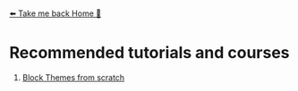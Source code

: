 [⬅️ Take me back Home 🏡](../../README.md)

# Recommended tutorials and courses 


1. [Block Themes from scratch](https://www.youtube.com/playlist?list=PLbMkvFuaj0FScHxn9yubiXD_Z_iT5WUoK)
